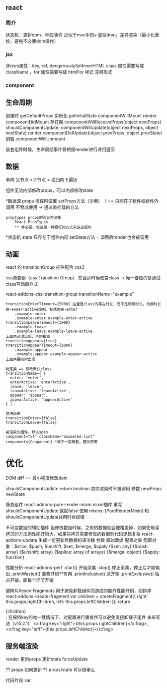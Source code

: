 
## react

### 简介

状态机：更新dom，响应事件
近似于mvc中的v
虚拟dom，差异渲染（最小化重绘，避免不必要dom操作）

### jsx

非dom属性：key, ref, dengerouslySetInnerHTML
 class 属性需要写成 className ，for 属性需要写成 htmlFor
样式 驼峰形式

### component


## 生命周期

创建时
    getDefaultProps
实例化
    getInitialState
    componentWillMount
    render
    componentDidMount
存在期
    componentWillReceiveProps(object nextProps)
    shouldComponentUpdate;
    componentWillUpdate(object nextProps, object nextState)
    render
    componentDidUpdate(object prevProps, object prevState)
销毁
    componentWillUnmount

嵌套组件时候，生命周期事件将根据render进行递归遍历





## 数据

单向 父节点->子节点 = 递归向下遍历

组件无法内部修改props，可以内部修改state

*数据源
props
    挂载时设置
    setProps方法（少用） ！== 只能在子组件或组件外调用
        不赞成使用 -> 通过重挂载的方法

    propTypes props的验证方法集
        React.PropTypes
        ** 非必要，但这是一种极好的方式来描述组件

*状态机
state
    只存在于组件内部
    setState方法 = 调用后render也会被调用


## 动画

react 的 transitionGroup 插件配合 css3

css渐变组（css Transition Group）
    在合适时候改变class -> 唯一要做的是通过class写动画样式

react-addons-css-transition-group
    transitionName="example"

    transitionEnterTimeout={5000} 这里是class的存在时长，而不是动画时长，动画时长在-enner-active控制，初状态在-enter
        .example-enter
        .example-enter.example-enter-active
    transitionLeaveTimeout={3000}
        .example-leave
        .example-leave.example-leave-active
    上面两必须出现，否则报错
    transitionAppear={true}
    transitionAppearTimeout={1000}
        .example-appear
        .example-appear.example-appear-active
    上面两要同时出现

    制定类 == 修改默认class
    transitionName={ {
      enter: 'enter',
      enterActive: 'enterActive',
      leave: 'leave',
      leaveActive: 'leaveActive',
      appear: 'appear',
      appearActive: 'appearActive'
    } }

    禁用动画
    transitionEnter={false}
    transitionLeave={false}

    被渲染的组件，默认span
    component="ul" className="animated-list"
    component={Conpanent} *减少一层嵌套，建议使用



# 优化

DOM diff == 最小程度修改dom

shouldComponentUpdate
    return boolean
    初次渲染时不被调用
    参数 newProps newState

静态组件
react-addons-pure-render-mixin
    mixin插件 重写shouldComponentUpdate 返回false
    使用 mixins: [PureRenderMixin]
    和shouldComponentUpdate共用时会报错

不可变数据的辅助插件
    当修改数据时候，之前的数据就会被覆盖掉，如果使用深拷贝的方法则性能开销大，如果只拷贝需要修改的数据则代码逻辑复杂
    react-addons-update 生成一份更新后数据的语法糖
        参数 原始数据 配置对象
            配置对象：$slice, $push, $unshift, $set, $merge, $apply
            {$set: any}
            {$push: array}
            {$unshift: array}
            {$splice: array of arrays}
            {$merge: object}
            {$apply: function}


性能分析
    react-addons-perf
    .start() 开始采集
    .stop() 停止采集，停止后才能输出
    .printWasted() 浪费开销**有用
    .printInclusive() 总开销
    .printExclusive() 独占开销，即每个环节开销

键碎片Keyed Fragments 用于避免卸载组件而造成的额外性能开销，如排序
    react-addons-create-fragment
        var children = createFragment({
            right: this.props.rightChildren,
            left: this.props.leftChildren
        });
        return <div>{children}</div>;
        在保持key的唯一性情况下，对配置进行重排序可以避免直接卸载子组件
        未来写法（v15.2.1）
            <x:frag key="right">{this.props.rightChildren}</x:frag>,
            <x:frag key="left">{this.props.leftChildren}</x:frag>

## 服务端渲染



    





render
    更新props
    更新state
    forceUpdate

?? props 如何更新
?? props/state 可以继承么

    
代码片段
    var




<script type="text/babel">
JSX 语法 HTML 标签（以 < 开头） 代码块（以 { 开头）

react.js React 的核心库
react-dom.js 提供与 DOM 相关的功能
Browser.js将 JSX 语法转为 JavaScript 语法 




组件 React.createClass this.props
    输出 ReactDOM.render
    第一个字母必须大写
    输出 包含一个顶层标签
    this.props.children 表示组件的所有子节点
        值有三种可能：undefined ; object ； array 。React.Children

    PropTypes属性
        组件.propTypes = this.props
        React.PropTypes
        getDefaultProps 方法可以用来设置组件属性的默认值

组件 = 虚拟 DOM （virtual DOM） -> 插入文档 真实的 DOM ===  DOM diff

ref 属性 从组件获取真实 DOM 的节点
    <input type="text" ref="myTextInput" /> this.refs.myTextInput.focus();

状态机 this.state
    getInitialState 方法用于定义初始状态
    this.setState 方法就修改状态值，每次修改以后，自动调用 this.render 方法，再次渲染组件

表单
    event.target.value
数据来源Ajax
    componentDidMount + this.setState
    componentDidMount + Promise

jsx编译 react-tools


